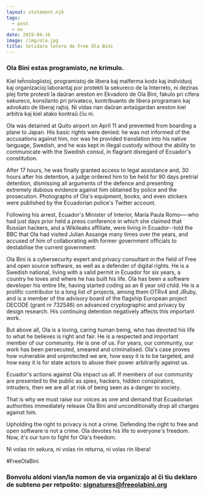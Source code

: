 ```yaml
---
layout: statement.njk
tags:
  - post
  - eo
date: 2019-04-16
image: /img/ola.jpg
title: Solidara letero de Free Ola Bini
---
```


### Ola Bini estas programisto, ne krimulo.

Kiel teĥnologiistoj, programistoj de libera kaj malferma kodo kaj individuoj kaj organizacioj laborantaj por protekti la sekureco de la Interreto, ni deziras plej forte protesti la daŭran areston en Ekvadoro de Ola Bini, fakulo pri cifera sekureco, konsilanto pri privateco, kontribuanto de libera programaro kaj advokato de liberaj rajtoj. Ni vidas rian daŭran antaŭgardan areston kiel arbitra kaj kiel atako kontraŭ ĉiu ni.

Ola was detained at Quito airport on April 11 and prevented from boarding a plane to Japan. His basic rights were denied: he was not informed of the accusations against him, nor was he provided translation into his native language, Swedish, and he was kept in illegal custody without the ability to communicate with the Swedish consul, in flagrant disregard of Ecuador's constitution.

After 17 hours, he was finally granted access to legal assistance and, 30 hours after his detention, a judge ordered him to be held for 90 days pretrial detention, dismissing all arguments of the defence and presenting extremely dubious evidence against him obtained by police and the prosecution. Photographs of Ola's equipment, books, and even stickers were published by the Ecuadorian police's Twitter account.

Following his arrest, Ecuador's Minister of Interior, María Paula Romo—-who had just days prior held a press conference in which she claimed that Russian hackers, and a Wikileaks affiliate, were living in Ecuador--told the BBC that Ola had visited Julian Assange many times over the years, and accused of him of collaborating with former government officials to destabilise the current government.

Ola Bini is a cybersecurity expert and privacy consultant in the field of Free and open source software, as well as a defender of digital rights. He is a Swedish national, living with a valid permit in Ecuador for six years, a country he loves and where he has built his life. Ola has been a software developer his entire life, having started coding as an 8 year old child. He is a prolific contributor to a long list of projects, among them OTRv4 and JRuby, and is a member of the advisory board of the flagship European project DECODE (grant nr 732546) on advanced cryptographic and privacy by design research. His continuing detention negatively affects this important work.

But above all, Ola is a loving, caring human being, who has devoted his life to what he believes is right and fair. He is a respected and important member of our community. He is one of us. For years, our community, our work has been persecuted, smeared and criminalised. Ola's case proves how vulnerable and unprotected we are, how easy it is to be targeted, and how easy it is for state actors to abuse their power arbitrarily against us.

Ecuador's actions against Ola impact us all. If members of our community are presented to the public as spies, hackers, hidden conspirators, intruders, then we are all at risk of being seen as a danger to society.

That is why we must raise our voices as one and demand that Ecuadorian authorities immediately release Ola Bini and unconditionally drop all charges against him.

Upholding the right to privacy is not a crime. Defending the right to free and open software is not a crime. Ola devotes his life to everyone's freedom. Now, it's our turn to fight for Ola's freedom.

Ni volas rin sekura, ni volas rin returna, ni volas rin libera!

#FreeOlaBini

### Bonvolu aldoni vian/la nomon de via organizaĵo al ĉi tiu deklaro de subteno per retpoŝto: [signatures@freeolabini.org]

[signatures@freeolabini.org]: mailto:signatures@freeolabini.org?subject=Signature+#FreeOlaBini&body=Let%20us%20know%20if%20you%20are%20signing%20as%20an%20organization%20or%20personally.%20In%20both%20cases%20send%20us%20a%20link%20to%20your%20website%20with%20statement%20of%20support%20for%20Ola,%20or%20your%20twitter%20profile.%20In%20case%20of%20an%20organization%20please%20send%20a%20logo%20for%20white%20background(png/jpg).%0D%0A%0D%0Aname:%0D%0Aurl:%0D%0Aimage:%0D%0A
